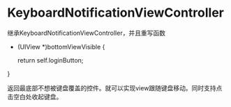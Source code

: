 # KeyboardNotificationViewController
继承KeyboardNotificationViewController，并且重写函数

- (UIView *)bottomViewVisible {

    return self.loginButton;
    
}

返回最底部不想被键盘覆盖的控件。就可以实现view跟随键盘移动。同时支持点击空白处收起键盘。

